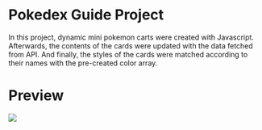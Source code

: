 # Pokedex Guide Project
In this project, dynamic mini pokemon carts were created with Javascript. Afterwards, the contents of the cards were updated with the data fetched from API. And finally, the styles of the cards were matched according to their names with the pre-created color array.
# Preview
![](pokedex-guide.gif)
